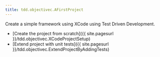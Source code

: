 ```yaml
---
title: tdd.objectivec.AFirstProject
---
```

Create a simple framework using XCode using Test Driven Development.

* [Create the project from scratch]({{ site.pagesurl }}/tdd.objectivec.XCodeProjectSetup)
* [Extend project with unit tests]({{ site.pagesurl }}/tdd.objectivec.ExtendProjectByAddingTests)